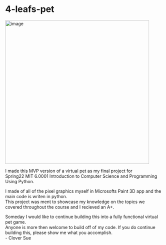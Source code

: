 # 4-leafs-pet   
   
   
<img width="460" alt="image" src="https://user-images.githubusercontent.com/105990331/176726265-7e303944-d833-4511-b239-506f1b40bb51.png">   
   
     
I made this MVP version of a virtual pet as my final project for    
Spring22 MIT 6.0001 Introduction to Computer Science and Programming Using Python.   
    
I made of all of the pixel graphics myself in Microsofts Paint 3D app and the main code is writen in python.   
This project was ment to showcase my knowledge on the topics we covered throughout the course and I recieved an A+.
   
   Someday I would like to continue building this into a fully functional virtual pet game.    
   Anyone is more then welcome to build off of my code. If you do continue building this, please show me what you accomplish.   
        - Clover Sue

